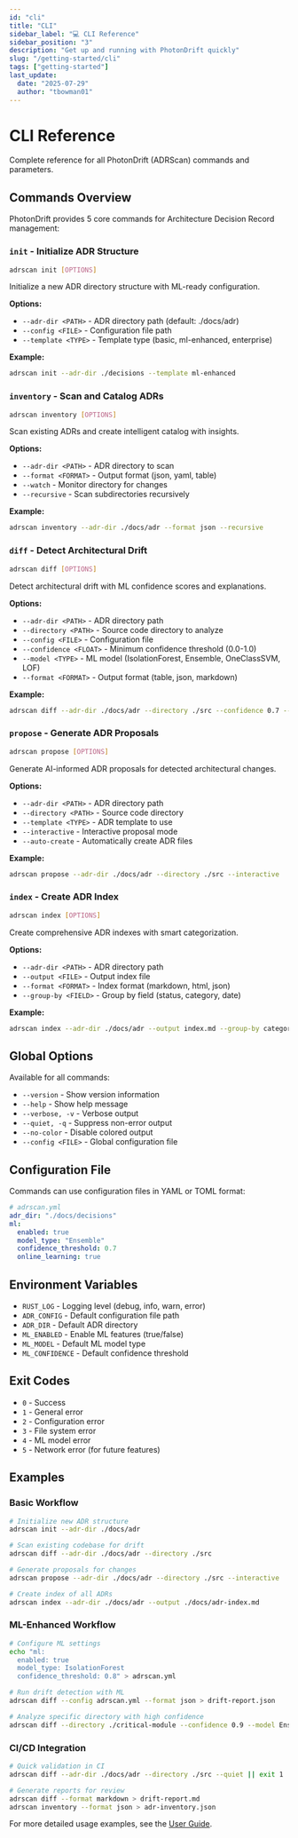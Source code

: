 ```yaml
---
id: "cli"
title: "CLI"
sidebar_label: "💻 CLI Reference"
sidebar_position: "3"
description: "Get up and running with PhotonDrift quickly"
slug: "/getting-started/cli"
tags: ["getting-started"]
last_update:
  date: "2025-07-29"
  author: "tbowman01"
---
```


# CLI Reference

Complete reference for all PhotonDrift (ADRScan) commands and parameters.

## Commands Overview

PhotonDrift provides 5 core commands for Architecture Decision Record management:

### `init` - Initialize ADR Structure
```bash
adrscan init [OPTIONS]
```

Initialize a new ADR directory structure with ML-ready configuration.

**Options:**
- `--adr-dir <PATH>` - ADR directory path (default: ./docs/adr)
- `--config <FILE>` - Configuration file path
- `--template <TYPE>` - Template type (basic, ml-enhanced, enterprise)

**Example:**
```bash
adrscan init --adr-dir ./decisions --template ml-enhanced
```

### `inventory` - Scan and Catalog ADRs
```bash
adrscan inventory [OPTIONS]
```

Scan existing ADRs and create intelligent catalog with insights.

**Options:**
- `--adr-dir <PATH>` - ADR directory to scan
- `--format <FORMAT>` - Output format (json, yaml, table)
- `--watch` - Monitor directory for changes
- `--recursive` - Scan subdirectories recursively

**Example:**
```bash
adrscan inventory --adr-dir ./docs/adr --format json --recursive
```

### `diff` - Detect Architectural Drift
```bash
adrscan diff [OPTIONS]
```

Detect architectural drift with ML confidence scores and explanations.

**Options:**
- `--adr-dir <PATH>` - ADR directory path
- `--directory <PATH>` - Source code directory to analyze
- `--config <FILE>` - Configuration file
- `--confidence <FLOAT>` - Minimum confidence threshold (0.0-1.0)
- `--model <TYPE>` - ML model (IsolationForest, Ensemble, OneClassSVM, LOF)
- `--format <FORMAT>` - Output format (table, json, markdown)

**Example:**
```bash
adrscan diff --adr-dir ./docs/adr --directory ./src --confidence 0.7 --model Ensemble
```

### `propose` - Generate ADR Proposals
```bash
adrscan propose [OPTIONS]
```

Generate AI-informed ADR proposals for detected architectural changes.

**Options:**
- `--adr-dir <PATH>` - ADR directory path
- `--directory <PATH>` - Source code directory
- `--template <TYPE>` - ADR template to use
- `--interactive` - Interactive proposal mode
- `--auto-create` - Automatically create ADR files

**Example:**
```bash
adrscan propose --adr-dir ./docs/adr --directory ./src --interactive
```

### `index` - Create ADR Index
```bash
adrscan index [OPTIONS]
```

Create comprehensive ADR indexes with smart categorization.

**Options:**
- `--adr-dir <PATH>` - ADR directory path
- `--output <FILE>` - Output index file
- `--format <FORMAT>` - Index format (markdown, html, json)
- `--group-by <FIELD>` - Group by field (status, category, date)

**Example:**
```bash
adrscan index --adr-dir ./docs/adr --output index.md --group-by category
```

## Global Options

Available for all commands:

- `--version` - Show version information
- `--help` - Show help message
- `--verbose, -v` - Verbose output
- `--quiet, -q` - Suppress non-error output
- `--no-color` - Disable colored output
- `--config <FILE>` - Global configuration file

## Configuration File

Commands can use configuration files in YAML or TOML format:

```yaml
# adrscan.yml
adr_dir: "./docs/decisions"
ml:
  enabled: true
  model_type: "Ensemble"
  confidence_threshold: 0.7
  online_learning: true
```

## Environment Variables

- `RUST_LOG` - Logging level (debug, info, warn, error)
- `ADR_CONFIG` - Default configuration file path
- `ADR_DIR` - Default ADR directory
- `ML_ENABLED` - Enable ML features (true/false)
- `ML_MODEL` - Default ML model type
- `ML_CONFIDENCE` - Default confidence threshold

## Exit Codes

- `0` - Success
- `1` - General error
- `2` - Configuration error  
- `3` - File system error
- `4` - ML model error
- `5` - Network error (for future features)

## Examples

### Basic Workflow
```bash
# Initialize new ADR structure
adrscan init --adr-dir ./docs/adr

# Scan existing codebase for drift
adrscan diff --adr-dir ./docs/adr --directory ./src

# Generate proposals for changes
adrscan propose --adr-dir ./docs/adr --directory ./src --interactive

# Create index of all ADRs
adrscan index --adr-dir ./docs/adr --output ./docs/adr-index.md
```

### ML-Enhanced Workflow
```bash
# Configure ML settings
echo "ml:
  enabled: true
  model_type: IsolationForest
  confidence_threshold: 0.8" > adrscan.yml

# Run drift detection with ML
adrscan diff --config adrscan.yml --format json > drift-report.json

# Analyze specific directory with high confidence
adrscan diff --directory ./critical-module --confidence 0.9 --model Ensemble
```

### CI/CD Integration
```bash
# Quick validation in CI
adrscan diff --adr-dir ./docs/adr --directory ./src --quiet || exit 1

# Generate reports for review
adrscan diff --format markdown > drift-report.md
adrscan inventory --format json > adr-inventory.json
```

For more detailed usage examples, see the [User Guide](/docs/getting-started/user-guide).